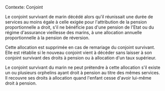 Contexte: Conjoint

Le conjoint survivant de marin décédé alors qu'il réunissait une durée de services au moins égale à celle exigée pour l'attribution de la pension proportionnelle a droit, s'il ne bénéficie pas d'une pension de l'Etat ou du régime d'assurance vieillesse des marins, à une allocation annuelle proportionnelle à la pension de réversion.

Cette allocation est supprimée en cas de remariage du conjoint survivant. Elle est rétablie si le nouveau conjoint vient à décéder sans laisser à son conjoint survivant des droits à pension ou à allocation d'un taux supérieur.

Le conjoint survivant du marin ne peut prétendre à cette allocation s'il existe un ou plusieurs orphelins ayant droit à pension au titre des mêmes services. Il recouvre ses droits à allocation quand l'enfant cesse d'avoir lui-même droit à pension.